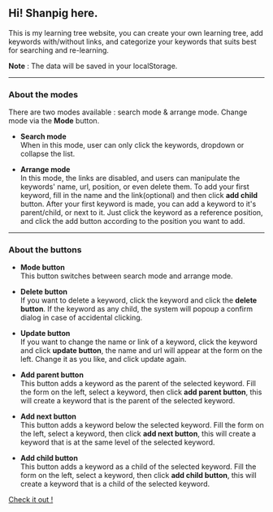 <h2> Hi! Shanpig here.</h2>
<p>This is my learning tree website, you can create your own learning tree, add keywords with/without links, and categorize your keywords that suits best for searching and re-learning.<br></p>
<b>Note</b> : The data will be saved in your localStorage.<br>

<hr>

<h3>About the modes</h3>
<p>There are two modes available : search mode & arrange mode. Change mode via the <b>Mode</b> button.</p>

* <b>Search mode</b> <br>
When in this mode, user can only click the keywords, dropdown or collapse the list.

* <b>Arrange mode</b> <br>
In this mode, the links are disabled, and users can manipulate the keywords' name, url, position, or even delete them.
To add your first keyword, fill in the name and the link(optional) and then click <b>add child</b> button.
After your first keyword is made, you can add a keyword to it's parent/child, or next to it.
Just click the keyword as a reference position, and click the add button according to the position you want to add.

<hr>

<h3>About the buttons</h3>

* <b>Mode button</b><br>
This button switches between search mode and arrange mode.

* <b>Delete button</b><br>
If you want to delete a keyword, click the keyword and click the <b>delete button</b>.
If the keyword as any child, the system will popoup a confirm dialog in case of accidental clicking.

* <b>Update button</b><br>
If you want to change the name or link of a keyword, click the keyword and click <b>update button</b>, the name and url will appear at the form on the left. Change it as you like, and click update again.

* <b>Add parent button</b><br>
This button adds a keyword as the parent of the selected keyword.
Fill the form on the left, select a keyword, then click <b>add parent button</b>, this will create a keyword that is the parent of the selected keyword.

* <b>Add next button</b><br>
This button adds a keyword below the selected keyword.
Fill the form on the left, select a keyword, then click <b>add next button</b>, this will create a keyword that is at the same level of the selected keyword.

* <b>Add child button</b><br>
This button adds a keyword as a child of the selected keyword.
Fill the form on the left, select a keyword, then click <b>add child button</b>, this will create a keyword that is a child of the selected keyword.

<a href="https://shanpig.github.io/front_end_programming/keyword_tree/index.html" target="_blank">Check it out !</a>
